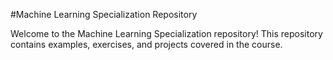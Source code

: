 #Machine Learning Specialization Repository


Welcome to the Machine Learning Specialization repository! This repository contains examples, exercises, and projects covered in the course.

